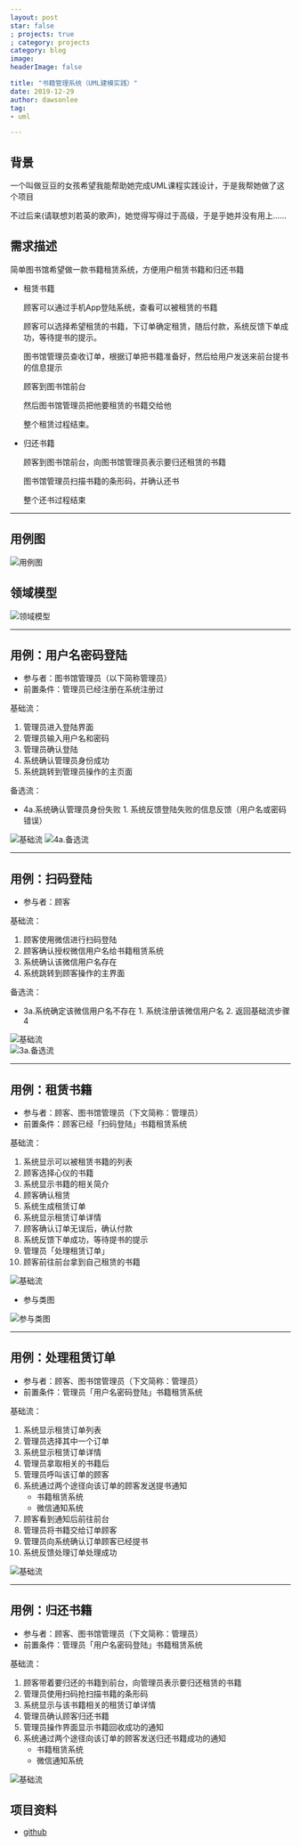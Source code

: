 ```yaml
---
layout: post
star: false
; projects: true
; category: projects
category: blog
image: 
headerImage: false

title: "书籍管理系统（UML建模实践）"
date: 2019-12-29
author: dawsonlee
tag:
- uml

---
```


  [1]: /assets/posts/2019-12-29-书籍管理系统（UML建模实践）/用例模型!用例图_0.jpg
  [2]: /assets/posts/2019-12-29-书籍管理系统（UML建模实践）/领域模型!领域模型类图_1.jpg
  [3]: /assets/posts/2019-12-29-书籍管理系统（UML建模实践）/设计模型!用例的实现!用户名密码登陆!用户名密码登陆!系统事件序列图!基础流_2.jpg
  [4]: /assets/posts/2019-12-29-书籍管理系统（UML建模实践）/设计模型!用例的实现!用户名密码登陆!用户名密码登陆!系统事件序列图!4a.备选流_7.jpg
  [5]: /assets/posts/2019-12-29-书籍管理系统（UML建模实践）/设计模型!用例的实现!扫码登陆!扫码登陆!系统事件序列图!基础流_6.jpg
  [6]: /assets/posts/2019-12-29-书籍管理系统（UML建模实践）/设计模型!用例的实现!扫码登陆!扫码登陆!系统事件序列图!3a.备选流_11.jpg
  [7]: /assets/posts/2019-12-29-书籍管理系统（UML建模实践）/设计模型!用例的实现!租赁书籍!租赁书籍!系统事件序列图!基础流_9.jpg
  [7-1]: /assets/posts/2019-12-29-书籍管理系统（UML建模实践）/设计模型!用例的实现!租赁书籍!租赁书籍参与类图_12.jpg
  [8]: /assets/posts/2019-12-29-书籍管理系统（UML建模实践）/设计模型!用例的实现!处理租赁订单!处理租赁订单!系统事件序列图!基础流_10.jpg
  [9]: /assets/posts/2019-12-29-书籍管理系统（UML建模实践）/设计模型!用例的实现!归还书籍!归还书籍!系统事件序列图!基础流_12.jpg

    
## 背景

一个叫做豆豆的女孩希望我能帮助她完成UML课程实践设计，于是我帮她做了这个项目

不过后来(请联想刘若英的歌声)，她觉得写得过于高级，于是乎她并没有用上......


## 需求描述

简单图书馆希望做一款书籍租赁系统，方便用户租赁书籍和归还书籍

* 租赁书籍

    顾客可以通过手机App登陆系统，查看可以被租赁的书籍
    
    顾客可以选择希望租赁的书籍，下订单确定租赁，随后付款，系统反馈下单成功，等待提书的提示。
    
    图书馆管理员查收订单，根据订单把书籍准备好，然后给用户发送来前台提书的信息提示
    
    顾客到图书馆前台
    
    然后图书馆管理员把他要租赁的书籍交给他
    
    整个租赁过程结束。

* 归还书籍

    顾客到图书馆前台，向图书馆管理员表示要归还租赁的书籍
    
    图书馆管理员扫描书籍的条形码，并确认还书
    
    整个还书过程结束

---

## 用例图
![用例图][1]

## 领域模型
![领域模型][2]

---

## 用例：用户名密码登陆
* 参与者：图书馆管理员（以下简称管理员）
* 前置条件：管理员已经注册在系统注册过

基础流：
1. 管理员进入登陆界面
2. 管理员输入用户名和密码
3. 管理员确认登陆
4. 系统确认管理员身份成功
5. 系统跳转到管理员操作的主页面

备选流：
* 4a.系统确认管理员身份失败
        1. 系统反馈登陆失败的信息反馈（用户名或密码错误）

![基础流][3]
![4a.备选流][4]

---

## 用例：扫码登陆
* 参与者：顾客

基础流：
1. 顾客使用微信进行扫码登陆
2. 顾客确认授权微信用户名给书籍租赁系统
3. 系统确认该微信用户名存在
4. 系统跳转到顾客操作的主界面

备选流：
* 3a.系统确定该微信用户名不存在
        1. 系统注册该微信用户名
        2. 返回基础流步骤4
      
![基础流][5]    
![3a.备选流][6]

---

## 用例：租赁书籍
* 参与者：顾客、图书馆管理员（下文简称：管理员）
* 前置条件：顾客已经「扫码登陆」书籍租赁系统

基础流：
1. 系统显示可以被租赁书籍的列表
2. 顾客选择心仪的书籍
3. 系统显示书籍的相关简介
4. 顾客确认租赁
5. 系统生成租赁订单
6. 系统显示租赁订单详情
7. 顾客确认订单无误后，确认付款
8. 系统反馈下单成功，等待提书的提示
9. 管理员「处理租赁订单」
10. 顾客前往前台拿到自己租赁的书籍

![基础流][7]

* 参与类图

![参与类图][7-1]

---

## 用例：处理租赁订单
* 参与者：顾客、图书馆管理员（下文简称：管理员）
* 前置条件：管理员「用户名密码登陆」书籍租赁系统

基础流：
1. 系统显示租赁订单列表
2. 管理员选择其中一个订单
3. 系统显示租赁订单详情
4. 管理员拿取相关的书籍后
5. 管理员呼叫该订单的顾客
6. 系统通过两个途径向该订单的顾客发送提书通知
    * 书籍租赁系统
    * 微信通知系统
7. 顾客看到通知后前往前台
8. 管理员将书籍交给订单顾客
9. 管理员向系统确认订单顾客已经提书
10. 系统反馈处理订单处理成功

![基础流][8]

---

## 用例：归还书籍
* 参与者：顾客、图书馆管理员（下文简称：管理员）
* 前置条件：管理员「用户名密码登陆」书籍租赁系统

基础流：
1. 顾客带着要归还的书籍到前台，向管理员表示要归还租赁的书籍
2. 管理员使用扫码抢扫描书籍的条形码
3. 系统显示与该书籍相关的租赁订单详情
4. 管理员确认顾客归还书籍
5. 管理员操作界面显示书籍回收成功的通知
6. 系统通过两个途径向该订单的顾客发送归还书籍成功的通知
    * 书籍租赁系统
    * 微信通知系统
    
![基础流][9]

## 项目资料

* [github](https://github.com/dawsonlee1790/library_system_uml_demo)


